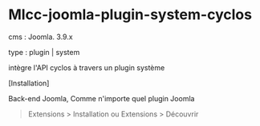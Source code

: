 # Mlcc-joomla-plugin-system-cyclos

cms : Joomla. 3.9.x

type : plugin | system

intègre l'API cyclos à travers un plugin système

[Installation]

Back-end Joomla, Comme n'importe quel plugin Joomla

> Extensions > Installation ou Extensions > Découvrir
